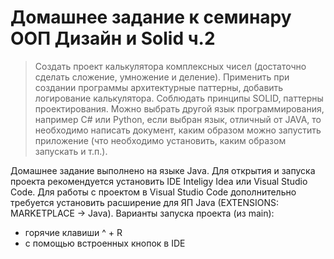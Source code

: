 # Домашнее задание к семинару ООП Дизайн и Solid ч.2
> Создать проект калькулятора комплексных чисел (достаточно сделать сложение, умножение и деление).
> Применить при создании программы архитектурные паттерны, добавить логирование калькулятора.
> Соблюдать принципы SOLID, паттерны проектирования.
> Можно выбрать другой язык программирования, например C# или Python, если выбран язык, отличный от JAVA,
> то необходимо написать документ, каким образом можно запустить приложение (что необходимо установить, каким образом запускать и т.п.).

Домашнее задание выполнено на языке Java. Для открытия и запуска проекта рекомендуется установить
IDE Inteligy Idea или Visual Studio Code. Для работы с проектом в Visual Studio Code дополнительно требуется
установить расширение для ЯП Java (EXTENSIONS: MARKETPLACE -> Java).
Варианты запуска проекта (из main):
- горячие клавиши ^ + R
- с помощью встроенных кнопок в IDE